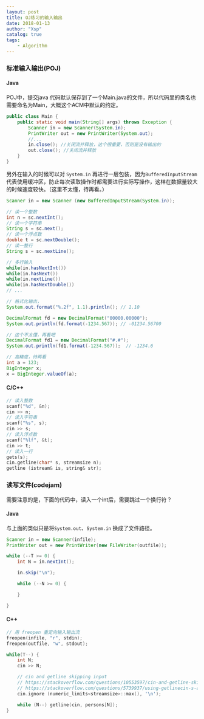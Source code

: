 ```yaml
---
layout: post
title: OJ练习的输入输出
date: 2018-01-13
author: "Xsp"
catalog: true
tags:
    - Algorithm
---
```

### 标准输入输出(POJ)

#### Java
POJ中，提交java 代码默认保存到了一个Main.java的文件，所以代码里的类名也需要命名为Main，大概这个ACM中默认的约定。

```java
public class Main {
    public static void main(String[] args) throws Exception {
        Scanner in = new Scanner(System.in);
        PrintWriter out = new PrintWriter(System.out);
        //...
        in.close(); //关闭流并释放，这个很重要，否则是没有输出的
        out.close(); //关闭流并释放
    }
}
```

另外在输入的时候可以对 `System.in` 再进行一层包装，因为`BufferedInputStream` 代表使用缓冲区，防止每次读取操作时都需要进行实际写操作，这样在数据量较大的时候速度较快。（这里不太懂，待再看。）
```java
Scanner in = new Scanner (new BufferedInputStream(System.in));
```

```java
// 读一个整数
int n = sc.nextInt();
// 读一个字符串
String s = sc.next();
// 读一个浮点数
double t = sc.nextDouble();
// 读一整行
String s = sc.nextLine();

// 多行输入
while(in.hasNextInt())
while(in.hasNext())
while(in.nextLine())
while(in.hasNextDouble())
// ...

// 格式化输出，
System.out.format("%.2f", 1.1).println(); // 1.10

DecimalFormat fd = new DecimalFormat("00000.00000");
System.out.println(fd.format(-1234.567)); // -01234.56700

// 这个不太懂，再看吧
DecimalFormat fd1 = new DecimalFormat("#.#");
System.out.println(fd1.format(-1234.567));  // -1234.6

// 高精度，待再看
int a = 123;
BigInteger x;  
x = BigInteger.valueOf(a);   
```

#### C/C++

```cpp
// 读入整数
scanf("%d", &n);
cin >> n;
// 读入字符串
scanf("%s", s);
cin >> s;
// 读入浮点数
scanf("%lf", &t);
cin >> t;
// 读入一行
gets(s);
cin.getline(char* s, streamsize n);
getline (istream& is, string& str); 
```

### 读写文件(codejam)

需要注意的是，下面的代码中，读入一个int后，需要跳过一个换行符？

#### Java
与上面的类似只是将`System.out`、`System.in` 换成了文件路径。

```java
Scanner in = new Scanner(infile);
PrintWriter out = new PrintWriter(new FileWriter(outfile));

while (--T >= 0) {
    int N = in.nextInt();

    in.skip("\n");

    while (--N >= 0) {

    }

}
```

#### C++
```cpp
// 用 freopen 重定向输入输出流
freopen(infile, "r", stdin);
freopen(outfile, "w", stdout);

while(T--) {
    int N;
    cin >> N;

    // cin and getline skipping input
    // https://stackoverflow.com/questions/10553597/cin-and-getline-skipping-input
    // https://stackoverflow.com/questions/5739937/using-getlinecin-s-after-cin
    cin.ignore (numeric_limits<streamsize>::max(), '\n');

    while (N--) getline(cin, persons[N]);
}
```
